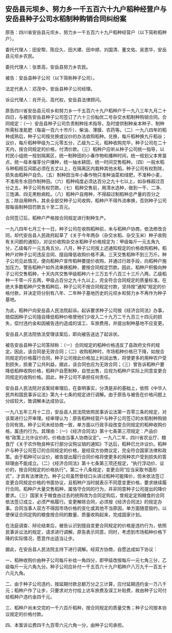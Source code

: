 ## 安岳县元坝乡、努力乡一千五百六十九户稻种经营户与安岳县种子公司水稻制种购销合同纠纷案

原告：四川省安岳县元坝乡、努力乡一千五百六十九户稻种经营户（以下简称稻种户）。

委托代理人：田安帮、陈应久、田大建、田中顺、刘国清、董文佑、吴恩华，安岳县元坝乡农民。

委托代理人：张景高，安岳县努力乡农民。

被告：安岳县种子公司（以下简称种子公司）。

法定代表人：邓茂中，安岳县种子公司经理。

诉讼代理人：肖开元、高代权，安岳县法律顾问。

原告四川省安岳县元坝乡和努力乡一千五百六十九户稻种户于一九八三年九月二十四日，与被告安岳县种子公司签订了六十三份籼优二号杂交水稻制种购销合同。合同规定：（一）安岳县种子公司负责制种技术指导，及时提供制种亲本种子、制种所需标准氮肥（每亩一百六十市斤）、柴油、薄膜、农药等。（二）一九八四年的稻种成熟后，种子公司按兑换或议价的办法收购稻种。兑换，每斤稻种换九斤稻谷；议价，每斤稻种甲级为二元零五分，乙级为二元，稻种收购完毕，种子公司在二十天内，按合同规定的价格，付清价款。（三）稻种户应听从种子公司统一指导，以村民小组统一规划隔离区，统一制种田的小春作物和播种时间，统一规划父本育苗点，统一母本催芽分户播种，统一抽水耕田，统一时间交售稻种。（四）一般水稻与种稻相互间距必须在五丈以上，在隔离区内栽种其他水稻，种子公司有权割除，损失由稻种户自负。（五）制种田当年小春作物只准种油菜和绿肥，不准种小麦，不准用冬水田作制种田。（六）稻种纯度必须达百分之九十七以上，如杂株超过百分之五，种子公司有权罚款。（七）稻种交售前，用清水选种，做到一干、二净、三饱满、四无黑粉病粒。（八）稻种户自用种，不得超过制稻种总产量的百分之五；除自用种外，其余全部交种子公司收购，稻种户不得外流串换，否则种子公司按每亩制种田罚款五十至二百元。

合同签订后，稻种户严格按合同规定进行制种生产。

一九八四年七月三十一日，种子公司在收购稻种前，未与稻种户协商，依法修改合同，却代安岳县人民政府起草了《关于今年两杂（杂交水稻、杂交玉米）种子收购有关问题的通知》，对议价收购杂交水稻种子价格规定为：甲级每斤一元五角九分，乙级每斤一元五角五分。八月，种子公司按上述通知规定的价格收购稻种。稻种户对种子公司违反合同、擅自降低收购价格不满，三天交售稻种不到三万斤。种子公司见此情况，便向稻种户宣传稻种要提价收购，并通过行政手段，向稻种户施加压力，警告稻种户如外流串换稻种，要按合同规定罚款。因此，稻种户积极向种子公司交售稻种，十天内共交售甲级稻种六十三万五千八百三十三斤八两，乙级稻种一千零一斤五两，甲级占百分之九十九以上，完全符合合同规定的质量标准。在绝大多数稻种户交售稻种后，种子公司不按合同规定付款，坚持按“通知”规定的价格付款，并决定将分别有八年、二年种子基地历史的元坝乡和努力乡不再作为种子基地。

为此，稻种户向安岳县人民法院起诉。起诉要求种子公司按《经济合同法》办事，赔偿因种子公司擅自降低稻种价格使他们少收入二十九万二千九百三十四元的损失，偿付违约金和因被告违约造成的误工、车旅费用，并提出制种基地不应变更。

安岳县人民法院依法受理该案后，即向被告送达了起诉状。

被告安岳县种子公司答辩称：（一）合同规定的稻种价格违反了县政府文件的规定。因此，该合同是无效合同；（二）收购稻种时，市场稻种价格已下降，如按合同规定的价格履行合同，种子公司按此价格加上利润出售，将使更多的用种农户受到损失，损害了公共利益，据此，该合同也应为无效合同；（三）曾告诉稻种户要降低稻种收购价格，稻种户自愿制种，自觉出售，应视为稻种户实际上同意变更合同规定的收购价格。因此，种子公司不承担任何责任。

安岳县人民法院对该案经审理后，在查明事实，分清是非的基础上，依照《中华人民共和国民事诉讼法》第九十七条的规定进行调解。由于原告与被告在价格问题上分歧较大，致调解未达成协议。

一九八五年三月十二日，安岳县人民法院依照民事诉讼法第一百零三条的规定，对该案进行公开审理。经审理认为：原告稻种经营户与种子公司签订的水稻制种购销合同有效。种子公司未经协商一致，单方面以行政手段改变合同规定的稻种收购价格，属违约行为。其理由：（一）《经济合同法》第十七条第三项规定：产品价格“政策上允许议价的，价格由当事人协商议定”。一九八二年，四川省农业厅、粮食厅《关于农作物良种实行部分议购议销的通知》下达后，稻种已允许议价。稻种户与种子公司签订的合同规定的价格，是经双方协商议定，完全符合国家法律和政策。由于稻种可以议价，被告提出履行合同价格将使更多的用种农户受到损失的答辩理由不能成立。（二）《经济合同法》第十七条第三项还规定，“执行浮动价、议价的，按合同规定的价格执行”。第二十八条规定，变更合同“应当采取书面形式”，才具有法律效力。种子公司虽然曾经口头讲过稻种可能降价，但未依法签订变更合同规定价格的书面协议，且稻种户当时就表示不同意变更价格，要求继续履行合同。稻种户大量交售稻种，属恪守合同的行为，并非同意种子公司提出的降价要求。（三）国家关于粮食由过去的统购改为合同定购后，曾规定定购粮食的合同依法签订成立，必须严格履行。变更解除合同，必须按《经济合同法》的规定办事。合同当事人双方不得因市场价格的变化或其他不当原因，单方面随意毁约，以便保证合同定购的粮食按合同的数量、质量收购起来，完成国家计划。

在法庭调查、辩论结束后，被告认识到擅自变更合同规定的价格是违约行为，依照民事诉讼法的规定，请求进行调解。原告表示同意，同时，考虑到市场稻种价格下降的实际情况，愿意作出适当让步。

据此，在安岳县人民法院主持下进行调解。经双方协商，自愿达成如下协议：

一、稻种收购价由种子公司每斤补给一角四分，即甲级改按每斤一元七角三分，乙级每斤一元六角九分。种子公司应补付一千五百六十九户稻种户八万九千一百五十六元九角。

二、由于种子公司违约，按延期付款总额万分之三计算，应付延期违约金一万八千元；稻种户作了让步，只要求对方付给上访车旅费及误工补贴费，故由种子公司付给稻种户违约金四千元。

三、稻种户尚未交完的一千六百斤稻种，按合同规定的质量交售；种子公司按本协议规定的价格付款。

四、本案诉讼费四千九百零六元六角一分，由种子公司承担。

